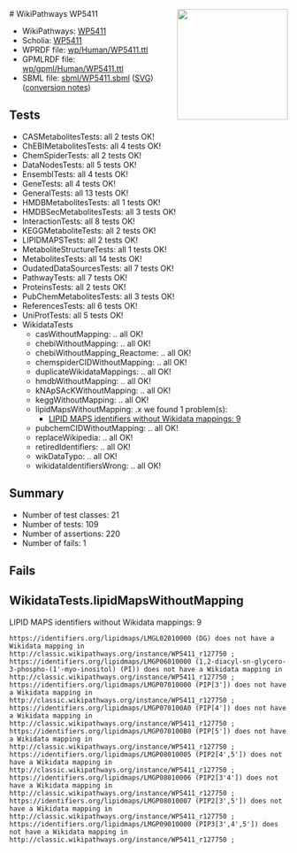 <img style="float: right; width: 200px" src="../logo.png" />
# WikiPathways WP5411

* WikiPathways: [WP5411](https://identifiers.org/wikipathways:WP5411)
* Scholia: [WP5411](https://scholia.toolforge.org/wikipathways/WP5411)
* WPRDF file: [wp/Human/WP5411.ttl](../wp/Human/WP5411.ttl)
* GPMLRDF file: [wp/gpml/Human/WP5411.ttl](../wp/gpml/Human/WP5411.ttl)
* SBML file: [sbml/WP5411.sbml](../sbml/WP5411.sbml) ([SVG](../sbml/WP5411.svg)) ([conversion notes](../sbml/WP5411.txt))

## Tests
* CASMetabolitesTests: all 2 tests OK!
* ChEBIMetabolitesTests: all 4 tests OK!
* ChemSpiderTests: all 2 tests OK!
* DataNodesTests: all 5 tests OK!
* EnsemblTests: all 4 tests OK!
* GeneTests: all 4 tests OK!
* GeneralTests: all 13 tests OK!
* HMDBMetabolitesTests: all 1 tests OK!
* HMDBSecMetabolitesTests: all 3 tests OK!
* InteractionTests: all 8 tests OK!
* KEGGMetaboliteTests: all 2 tests OK!
* LIPIDMAPSTests: all 2 tests OK!
* MetaboliteStructureTests: all 1 tests OK!
* MetabolitesTests: all 14 tests OK!
* OudatedDataSourcesTests: all 7 tests OK!
* PathwayTests: all 7 tests OK!
* ProteinsTests: all 2 tests OK!
* PubChemMetabolitesTests: all 3 tests OK!
* ReferencesTests: all 6 tests OK!
* UniProtTests: all 5 tests OK!
* WikidataTests
    * casWithoutMapping: .. all OK!
    * chebiWithoutMapping: .. all OK!
    * chebiWithoutMapping_Reactome: .. all OK!
    * chemspiderCIDWithoutMapping: .. all OK!
    * duplicateWikidataMappings: .. all OK!
    * hmdbWithoutMapping: .. all OK!
    * kNApSAcKWithoutMapping: .. all OK!
    * keggWithoutMapping: .. all OK!
    * lipidMapsWithoutMapping: .x we found 1 problem(s):
        * [LIPID MAPS identifiers without Wikidata mappings: 9](#7dfdfb49)
    * pubchemCIDWithoutMapping: .. all OK!
    * replaceWikipedia: .. all OK!
    * retiredIdentifiers: .. all OK!
    * wikDataTypo: .. all OK!
    * wikidataIdentifiersWrong: .. all OK!


## Summary

* Number of test classes: 21
* Number of tests: 109
* Number of assertions: 220
* Number of fails: 1

## Fails

<a name="7dfdfb49" />

## WikidataTests.lipidMapsWithoutMapping

LIPID MAPS identifiers without Wikidata mappings: 9
```
https://identifiers.org/lipidmaps/LMGL02010000 (DG) does not have a Wikidata mapping in http://classic.wikipathways.org/instance/WP5411_r127750 ; 
https://identifiers.org/lipidmaps/LMGP06010000 (1,2-diacyl-sn-glycero-3-phospho-(1'-myo-inositol) (PI)) does not have a Wikidata mapping in http://classic.wikipathways.org/instance/WP5411_r127750 ; 
https://identifiers.org/lipidmaps/LMGP07010000 (PIP[3']) does not have a Wikidata mapping in http://classic.wikipathways.org/instance/WP5411_r127750 ; 
https://identifiers.org/lipidmaps/LMGP070100A0 (PIP[4']) does not have a Wikidata mapping in http://classic.wikipathways.org/instance/WP5411_r127750 ; 
https://identifiers.org/lipidmaps/LMGP070100B0 (PIP[5']) does not have a Wikidata mapping in http://classic.wikipathways.org/instance/WP5411_r127750 ; 
https://identifiers.org/lipidmaps/LMGP08010005 (PIP2[4',5']) does not have a Wikidata mapping in http://classic.wikipathways.org/instance/WP5411_r127750 ; 
https://identifiers.org/lipidmaps/LMGP08010006 (PIP2[3'4']) does not have a Wikidata mapping in http://classic.wikipathways.org/instance/WP5411_r127750 ; 
https://identifiers.org/lipidmaps/LMGP08010007 (PIP2[3',5']) does not have a Wikidata mapping in http://classic.wikipathways.org/instance/WP5411_r127750 ; 
https://identifiers.org/lipidmaps/LMGP09010000 (PIP3[3',4',5']) does not have a Wikidata mapping in http://classic.wikipathways.org/instance/WP5411_r127750 ; 
```

